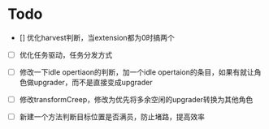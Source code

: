# Todo

- [] 优化harvest判断，当extension都为0时搞两个

- [ ] 优化任务驱动，任务分发方式

- [ ] 修改一下idle opertiaon的判断，加一个idle opertaion的条目，如果有就让角色做upgrader，而不是直接变成upgrader

- [ ] 修改transformCreep，修改为优先将多余空闲的upgrader转换为其他角色

- [ ] 新建一个方法判断目标位置是否满员，防止堵路，提高效率
